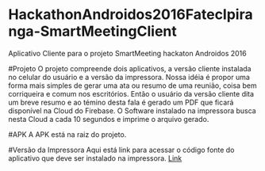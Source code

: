 # HackathonAndroidos2016FatecIpiranga-SmartMeetingClient
Aplicativo Cliente para o projeto SmartMeeting hackaton Androidos 2016
 
#Projeto
O projeto compreende dois aplicativos, a versão cliente instalada no celular do usuário e a versão da impressora. Nossa idéia
é propor uma forma mais simples de gerar uma ata ou resumo de uma reunião, coisa bem corriqueira e comum nos escritórios.
Então o usuário da versão cliente dita um breve resumo e ao témino desta fala é gerado um PDF que ficará disponível na Cloud
do Firebase. O Software instalado na impressora busca nesta Cloud a cada 10 segundos e imprime o arquivo gerado.

#APK
A APK está na raiz do projeto.

#Versão da Impressora
Aqui está link para acessar o código fonte do aplicativo que deve ser instalado na impressora. [Link](https://github.com/AndroidAddicted-SP/HackathonAndroidos2016FatecIpiranga-SmartMeetingPrint)
